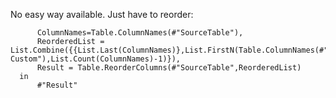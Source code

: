 No easy way available. Just have to reorder:

          ColumnNames=Table.ColumnNames(#"SourceTable"),
          ReorderedList = List.Combine({{List.Last(ColumnNames)},List.FirstN(Table.ColumnNames(#"Added Custom"),List.Count(ColumnNames)-1)}),
          Result = Table.ReorderColumns(#"SourceTable",ReorderedList)
      in
          #"Result"
